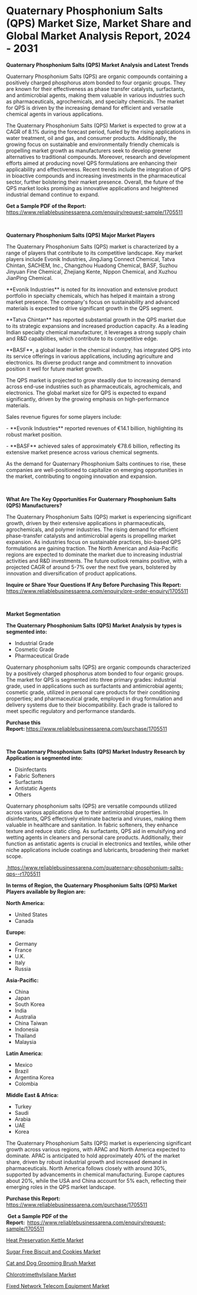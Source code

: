 <p><h1>Quaternary Phosphonium Salts (QPS) Market Size, Market Share and Global Market Analysis Report, 2024 - 2031</h1></p><p><strong>Quaternary Phosphonium Salts (QPS) Market Analysis and Latest Trends</strong></p>
<p><p>Quaternary Phosphonium Salts (QPS) are organic compounds containing a positively charged phosphorus atom bonded to four organic groups. They are known for their effectiveness as phase transfer catalysts, surfactants, and antimicrobial agents, making them valuable in various industries such as pharmaceuticals, agrochemicals, and specialty chemicals. The market for QPS is driven by the increasing demand for efficient and versatile chemical agents in various applications.</p><p>The Quaternary Phosphonium Salts (QPS) Market is expected to grow at a CAGR of 8.1% during the forecast period, fueled by the rising applications in water treatment, oil and gas, and consumer products. Additionally, the growing focus on sustainable and environmentally friendly chemicals is propelling market growth as manufacturers seek to develop greener alternatives to traditional compounds. Moreover, research and development efforts aimed at producing novel QPS formulations are enhancing their applicability and effectiveness. Recent trends include the integration of QPS in bioactive compounds and increasing investments in the pharmaceutical sector, further bolstering their market presence. Overall, the future of the QPS market looks promising as innovative applications and heightened industrial demand continue to expand.</p></p>
<p><strong>Get a Sample PDF of the Report:&nbsp;</strong> <a href="https://www.reliablebusinessarena.com/enquiry/request-sample/1705511?utm_campaign=1596&utm_medium=2&utm_source=Github&utm_content=ia&utm_term=21102024&utm_id=quaternary-phosphonium-salts-qps">https://www.reliablebusinessarena.com/enquiry/request-sample/1705511</a></p>
<p>&nbsp;</p>
<p><strong>Quaternary Phosphonium Salts (QPS) Major Market Players</strong></p>
<p><p>The Quaternary Phosphonium Salts (QPS) market is characterized by a range of players that contribute to its competitive landscape. Key market players include Evonik Industries, JingJiang Connect Chemical, Tatva Chintan, SACHEM, Inc., Changzhou Huadong Chemical, BASF, Suzhou Jinyuan Fine Chemical, Zhejiang Kente, Nippon Chemical, and Xuzhou JianPing Chemical. </p><p>**Evonik Industries** is noted for its innovation and extensive product portfolio in specialty chemicals, which has helped it maintain a strong market presence. The company's focus on sustainability and advanced materials is expected to drive significant growth in the QPS segment.</p><p>**Tatva Chintan** has reported substantial growth in the QPS market due to its strategic expansions and increased production capacity. As a leading Indian specialty chemical manufacturer, it leverages a strong supply chain and R&D capabilities, which contribute to its competitive edge.</p><p>**BASF**, a global leader in the chemical industry, has integrated QPS into its service offerings in various applications, including agriculture and electronics. Its diverse product range and commitment to innovation position it well for future market growth.</p><p>The QPS market is projected to grow steadily due to increasing demand across end-use industries such as pharmaceuticals, agrochemicals, and electronics. The global market size for QPS is expected to expand significantly, driven by the growing emphasis on high-performance materials.</p><p>Sales revenue figures for some players include:</p><p>- **Evonik Industries** reported revenues of €14.1 billion, highlighting its robust market position.</p><p>- **BASF** achieved sales of approximately €78.6 billion, reflecting its extensive market presence across various chemical segments.</p><p>As the demand for Quaternary Phosphonium Salts continues to rise, these companies are well-positioned to capitalize on emerging opportunities in the market, contributing to ongoing innovation and expansion.</p></p>
<p>&nbsp;</p>
<p><strong>What Are The Key Opportunities For Quaternary Phosphonium Salts (QPS) Manufacturers?</strong></p>
<p><p>The Quaternary Phosphonium Salts (QPS) market is experiencing significant growth, driven by their extensive applications in pharmaceuticals, agrochemicals, and polymer industries. The rising demand for efficient phase-transfer catalysts and antimicrobial agents is propelling market expansion. As industries focus on sustainable practices, bio-based QPS formulations are gaining traction. The North American and Asia-Pacific regions are expected to dominate the market due to increasing industrial activities and R&D investments. The future outlook remains positive, with a projected CAGR of around 5-7% over the next five years, bolstered by innovation and diversification of product applications.</p></p>
<p><strong>Inquire or Share Your Questions If Any Before Purchasing This Report:</strong> <a href="https://www.reliablebusinessarena.com/enquiry/pre-order-enquiry/1705511?utm_campaign=1596&utm_medium=2&utm_source=Github&utm_content=ia&utm_term=21102024&utm_id=quaternary-phosphonium-salts-qps">https://www.reliablebusinessarena.com/enquiry/pre-order-enquiry/1705511</a></p>
<p>&nbsp;</p>
<p><strong>Market Segmentation</strong></p>
<p><strong>The Quaternary Phosphonium Salts (QPS) Market Analysis by types is segmented into:</strong></p>
<p><ul><li>Industrial Grade</li><li>Cosmetic Grade</li><li>Pharmaceutical Grade</li></ul></p>
<p><p>Quaternary phosphonium salts (QPS) are organic compounds characterized by a positively charged phosphorus atom bonded to four organic groups. The market for QPS is segmented into three primary grades: industrial grade, used in applications such as surfactants and antimicrobial agents; cosmetic grade, utilized in personal care products for their conditioning properties; and pharmaceutical grade, employed in drug formulation and delivery systems due to their biocompatibility. Each grade is tailored to meet specific regulatory and performance standards.</p></p>
<p><strong>Purchase this Report:&nbsp;</strong><a href="https://www.reliablebusinessarena.com/purchase/1705511?utm_campaign=1596&utm_medium=2&utm_source=Github&utm_content=ia&utm_term=21102024&utm_id=quaternary-phosphonium-salts-qps">https://www.reliablebusinessarena.com/purchase/1705511</a></p>
<p>&nbsp;</p>
<p><strong>The Quaternary Phosphonium Salts (QPS) Market Industry Research by Application is segmented into:</strong></p>
<p><ul><li>Disinfectants</li><li>Fabric Softeners</li><li>Surfactants</li><li>Antistatic Agents</li><li>Others</li></ul></p>
<p><p>Quaternary phosphonium salts (QPS) are versatile compounds utilized across various applications due to their antimicrobial properties. In disinfectants, QPS effectively eliminate bacteria and viruses, making them valuable in healthcare and sanitation. In fabric softeners, they enhance texture and reduce static cling. As surfactants, QPS aid in emulsifying and wetting agents in cleaners and personal care products. Additionally, their function as antistatic agents is crucial in electronics and textiles, while other niche applications include coatings and lubricants, broadening their market scope.</p></p>
<p><a href="https://www.reliablebusinessarena.com/quaternary-phosphonium-salts-qps--r1705511?utm_campaign=1596&utm_medium=2&utm_source=Github&utm_content=ia&utm_term=21102024&utm_id=quaternary-phosphonium-salts-qps">&nbsp;https://www.reliablebusinessarena.com/quaternary-phosphonium-salts-qps--r1705511</a></p>
<p><strong>In terms of Region, the Quaternary Phosphonium Salts (QPS) Market Players available by Region are:</strong></p>
<p>
    <p> <strong> North America: </strong>
        <ul>
            <li>United States</li>
            <li>Canada</li>
        </ul>
        </p> 
    <p> <strong> Europe: </strong>
        <ul>
            <li>Germany</li>
            <li>France</li>
            <li>U.K.</li>
            <li>Italy</li>
            <li>Russia</li>
        </ul>
        </p> 
    <p> <strong> Asia-Pacific: </strong>
        <ul>
            <li>China</li>
            <li>Japan</li>
            <li>South Korea</li>
            <li>India</li>
            <li>Australia</li>
            <li>China Taiwan</li>
            <li>Indonesia</li>
            <li>Thailand</li>
            <li>Malaysia</li>
        </ul>
        </p> 
    <p> <strong> Latin America: </strong>
        <ul>
            <li>Mexico</li>
            <li>Brazil</li>
            <li>Argentina Korea</li>
            <li>Colombia</li>
        </ul>
        </p> 
    <p> <strong> Middle East & Africa: </strong>
        <ul>
            <li>Turkey</li>
            <li>Saudi</li>
            <li>Arabia</li>
            <li>UAE</li>
            <li>Korea</li>
        </ul>
    </p>
    </p>
<p><p>The Quaternary Phosphonium Salts (QPS) market is experiencing significant growth across various regions, with APAC and North America expected to dominate. APAC is anticipated to hold approximately 40% of the market share, driven by robust industrial growth and increased demand in pharmaceuticals. North America follows closely with around 30%, supported by advancements in chemical manufacturing. Europe captures about 20%, while the USA and China account for 5% each, reflecting their emerging roles in the QPS market landscape.</p></p>
<p><strong>Purchase this Report: </strong><a href="https://www.reliablebusinessarena.com/purchase/1705511?utm_campaign=1596&utm_medium=2&utm_source=Github&utm_content=ia&utm_term=21102024&utm_id=quaternary-phosphonium-salts-qps">https://www.reliablebusinessarena.com/purchase/1705511</a></p>
<p>&nbsp;<strong>Get a Sample PDF of the Report:&nbsp;&nbsp;</strong><a href="https://www.reliablebusinessarena.com/enquiry/request-sample/1705511?utm_campaign=1596&utm_medium=2&utm_source=Github&utm_content=ia&utm_term=21102024&utm_id=quaternary-phosphonium-salts-qps">https://www.reliablebusinessarena.com/enquiry/request-sample/1705511</a></p>
<p><strong></strong></p>
<p><p><a href="https://www.linkedin.com/pulse/heat-preservation-kettle-market-size-segmentation-trends-utpif?utm_campaign=1596&utm_medium=2&utm_source=Github&utm_content=ia&utm_term=21102024&utm_id=quaternary-phosphonium-salts-qps">Heat Preservation Kettle Market</a></p><p><a href="https://www.linkedin.com/pulse/influencing-factors-sugar-free-biscuit-cookies-market-insights-wjdmf?utm_campaign=1596&utm_medium=2&utm_source=Github&utm_content=ia&utm_term=21102024&utm_id=quaternary-phosphonium-salts-qps">Sugar Free Biscuit and Cookies Market</a></p><p><a href="https://www.linkedin.com/pulse/cat-dog-grooming-brush-market-trends-strategic-insights-2024-pwgtf?utm_campaign=1596&utm_medium=2&utm_source=Github&utm_content=ia&utm_term=21102024&utm_id=quaternary-phosphonium-salts-qps">Cat and Dog Grooming Brush Market</a></p><p><a href="https://github.com/KamrulHadi87/Market-Research-Report-List-1/blob/main/chlorotrimethylsilane-market.md?utm_campaign=1596&utm_medium=2&utm_source=Github&utm_content=ia&utm_term=21102024&utm_id=quaternary-phosphonium-salts-qps">Chlorotrimethylsilane Market</a></p><p><a href="https://www.linkedin.com/pulse/regional-adaptations-global-fixed-network-telecom-equipment-market-lacze?utm_campaign=1596&utm_medium=2&utm_source=Github&utm_content=ia&utm_term=21102024&utm_id=quaternary-phosphonium-salts-qps">Fixed Network Telecom Equipment Market</a></p></p>